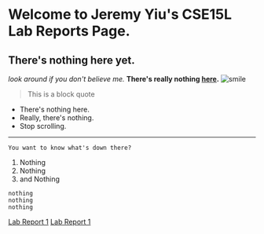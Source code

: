 # Welcome to Jeremy Yiu's CSE15L Lab Reports Page.
## There's nothing here yet. 

*look around if you don't believe me.*
**There's really nothing [here](http://www.google.com).**
![smile](https://www.google.com/url?sa=i&url=https%3A%2F%2Femojiisland.com%2Fproducts%2Fslightly-smiling-face-emoji-icon&psig=AOvVaw0RAIHHNNOucygaU81MAGKX&ust=1649546690027000&source=images&cd=vfe&ved=0CAcQjRxqFwoTCODQr7bOhfcCFQAAAAAdAAAAABAD)

> This is a block quote
* There's nothing here. 
* Really, there's nothing. 
* Stop scrolling. 
---
`You want to know what's down there?`
1) Nothing
2) Nothing
3) and Nothing

```
nothing
nothing
nothing
```
[Lab Report 1](lab-report-1-week-2.html)
[Lab Report 1](https://jeyiu.github.io/<your-lab-reports-repo>/lab-report-1-week-2.html)
